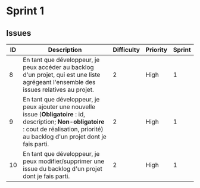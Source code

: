 # Sprint 1

## Issues

| ID | Description | Difficulty | Priority | Sprint |
|----|-------------|------------|----------|--------|
|  8 | En tant que développeur, je peux accéder au backlog d'un projet, qui est une liste agrégeant l'ensemble des issues relatives au projet. | 2 | High  | 1 |
|  9 | En tant que développeur, je peux ajouter une nouvelle issue (**Obligatoire** : id, description; **Non-obligatoire** : cout de réalisation, priorité) au backlog d'un projet dont je fais parti. | 2 | High | 1 |
| 10 | En tant que développeur, je peux modifier/supprimer une issue du backlog d'un projet dont je fais parti. | 2 | High | 1 |
